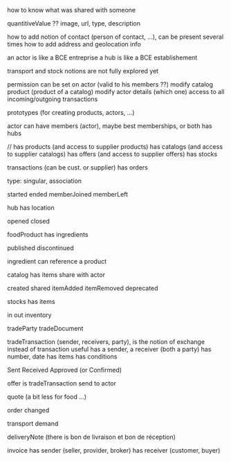how to know what was shared with someone

quantitiveValue ??
image, url, type, description

how to add notion of contact (person of contact, ...), can be present several times
how to add address and geolocation info

an actor is like a BCE entreprise
a hub is like a BCE establishement

transport and stock notions are not fully explored yet

permission can be set on actor (valid to his members ??)
  modify catalog
  product (product of a catalog)
  modify actor details (which one)
  access to all incoming/outgoing transactions

prototypes (for creating products, actors, ...)

actor
  can have members (actor), maybe best memberships, or both
  has hubs

  // 
  has products (and access to supplier products)
  has catalogs (and access to supplier catalogs)
  has offers (and access to supplier offers)
  has stocks

  transactions (can be cust. or supplier)
  has orders
  
  

  type: singular, association

  started
  ended
  memberJoined
  memberLeft

hub
  has location

  opened
  closed

foodProduct
  has ingredients

  published
  discontinued

ingredient
  can reference a product

catalog
  has items
  share with actor
  
  created
  shared
  itemAdded
  itemRemoved
  deprecated

stocks
  has items

  in
  out
  inventory

tradeParty
tradeDocument

tradeTransaction (sender, receivers, party), is the notion of exchange instead of transaction useful
  has a sender, a receiver (both a party)
  has number, date
  has items
  has conditions

  Sent
  Received
  Approved (or Confirmed)

offer is tradeTransaction
  send to actor

quote (a bit less for food ...)

order 
  changed

transport demand

deliveryNote (there is bon de livraison et bon de réception)

invoice
  has sender (seller, provider, broker)
  has receiver (customer, buyer)
